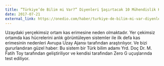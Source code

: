 ```yaml
---
title: ”Türkiye’de Bilim mi Var?” Diyenleri Şaşırtacak 10 Mühendislik Harikası ve Mühendisleri (Turkish Content)
date: 2017-07-21
external_link: https://onedio.com/haber/turkiye-de-bilim-mi-var-diyenleri-sasirtacak-10-muhendislik-harikasi-ve-muhendisleri-776958
---
```


Uzaydaki yerçekimsiz ortam kas erimesine neden olmaktadır. Yer çekimsiz ortamda kas hücrelerini anlık görüntüleyen sistemler ile ilk defa kas erimesinin nedenleri Avrupa Uzay Ajansı tarafından araştırılıyor. Ve bizi gururlandıran güzel haber: Bu sistem bir Türk bilim adamı Yrd. Doç Dr. M. Fatih Toy tarafından geliştiriliyor ve kendisi tarafından Zero G uçuşlarında test ediliyor.

<!--more-->



